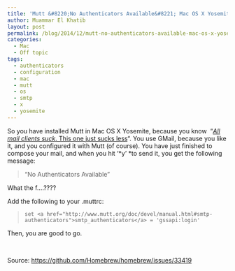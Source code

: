 ```yaml
---
title: 'Mutt &#8220;No Authenticators Available&#8221; Mac OS X Yosemite'
author: Muammar El Khatib
layout: post
permalink: /blog/2014/12/mutt-no-authenticators-available-mac-os-x-yosemite/
categories:
  - Mac
  - Off topic
tags:
  - authenticators
  - configuration
  - mac
  - mutt
  - os
  - smtp
  - x
  - yosemite
---
```

So you have installed Mutt in Mac OS X Yosemite, because you know  &#8220;[*All mail clients suck*. This one just sucks less][1]&#8220;. You use GMail, because you like it, and you configured it with Mutt (of course). You have just finished to compose your mail, and when you hit &#8216;*y&#8217; *to send it, you get the following message:

> &#8220;No Authenticators Available&#8221;

What the f&#8230;.????

Add the following to your .muttrc:

>     set <a href="http://www.mutt.org/doc/devel/manual.html#smtp-authenticators">smtp_authenticators</a> = 'gssapi:login'
>     

Then, you are good to go.

&nbsp;

Source: <https://github.com/Homebrew/homebrew/issues/33419>

 [1]: http://www.mutt.org/